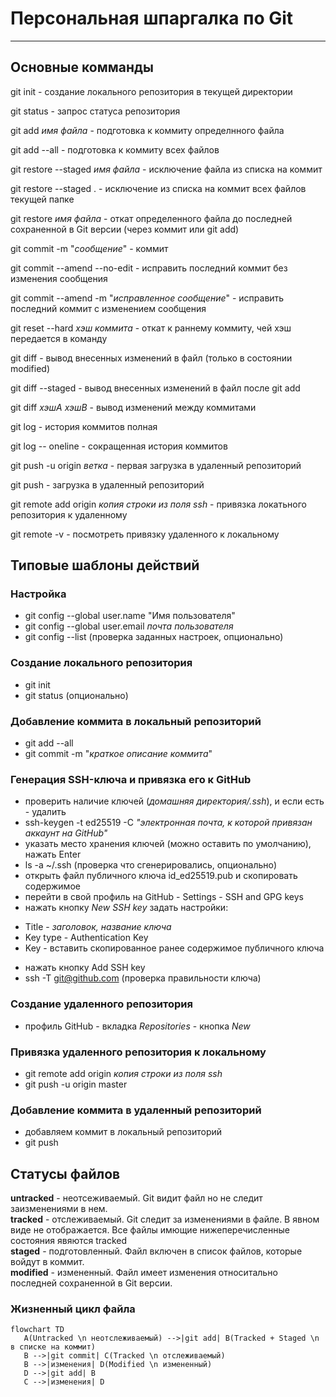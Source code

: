 # Персональная шпаргалка по Git

---  
  
## Основные комманды  
  
git init - создание локального репозитория в текущей директории  
  
git status - запрос статуса репозитория  
  
git add _имя файла_ - подготовка к коммиту определнного файла  
  
git add --all - подготовка к коммиту всех файлов  
  
git restore --staged _имя файла_ - исключение файла из списка на коммит  
  
git restore --staged . - исключение из списка на коммит всех файлов текущей папке  
  
git restore _имя файла_ - откат определенного файла до последней сохраненной в Git версии (через коммит или git add)  
  
git commit -m "_сообщение_" - коммит  
  
git commit --amend --no-edit - исправить последний коммит без изменения сообщения  
  
git commit --amend -m "_исправленное сообщение_" - исправить последний коммит с изменением сообщения  
  
git reset --hard _хэш коммита_ - откат к раннему коммиту, чей хэш передается в команду  
  
git diff - вывод внесенных изменений в файл (только в состоянии modified)  
  
git diff --staged - вывод внесенных изменений в файл после git add  
  
git diff _хэшА_ _хэшВ_ - вывод изменений между коммитами  
  
git log - история коммитов полная  
  
git log -- oneline - сокращенная история коммитов  
  
git push -u origin _ветка_ - первая загрузка в удаленный репозиторий  
  
git push - загрузка в удаленный репозиторий  
  
git remote add origin _копия строки из поля ssh_ - привязка локатьного репозитория к удаленному  
  
git remote -v - посмотреть привязку удаленного к локальному  
  
## Типовые шаблоны действий
  
### Настройка  
- git config --global user.name "Имя пользователя"  
- git config --global user.email _почта пользователя_  
- git config --list (проверка заданных настроек, опционально)  

### Создание локального репозитория  
- git init  
- git status (опционально)  

### Добавление коммита в локальный репозиторий  
- git add --all  
- git commit -m "_краткое описание коммита_"  
  
### Генерация SSH-ключа и привязка его к GitHub  
- проверить наличие ключей (_домашняя директория/.ssh_), и если есть - удалить  
- ssh-keygen -t ed25519 -C _"электронная почта, к которой привязан аккаунт на GitHub"_  
- указать место хранения ключей (можно оставить по умолчанию), нажать Enter  
- ls -a ~/.ssh (проверка что сгенерировались, опционально)  
- открыть файл публичного ключа id_ed25519.pub и скопировать содержимое  
- перейти в свой профиль на GitHub - Settings - SSH and GPG keys  
- нажать кнопку *New SSH key* задать настройки:  
 * Title - _заголовок, название ключа_  
 * Key type - Authentication Key  
 * Key - вставить скопированное ранее содержимое публичного ключа  
- нажать кнопку Add SSH key  
- ssh -T git@github.com (проверка правильности ключа)  
    
### Создание удаленного репозитория  
- профиль GitHub - вкладка *Repositories* - кнопка *New*  
  
### Привязка удаленного репозитория к локальному
- git remote add origin _копия строки из поля ssh_
- git push -u origin master  
  
### Добавление коммита в удаленный репозиторий  
- добавляем коммит в локальный репозиторий  
- git push  
  
## Статусы файлов  
  
**untracked** - неотсеживаемый. Git видит файл но не следит заизменениями в нем.  
**tracked** - отслеживаемый. Git следит за изменениями в файле. В явном виде не отображается. Все файлы имющие нижеперечисленные состояния явяются tracked  
**staged** - подготовленный. Файл включен в список файлов, которые войдут в коммит.  
**modified** - измененный. Файл имеет изменения относитально последней сохраненной в Git версии.  
  
### Жизненный цикл файла  
```mermaid  
flowchart TD  
   A(Untracked \n неотслеживаемый) -->|git add| B(Tracked + Staged \n в списке на коммит)  
   B -->|git commit| C(Tracked \n отслеживаемый)  
   B -->|изменения| D(Modified \n измененный)  
   D -->|git add| B  
   C -->|изменения| D  
```  
